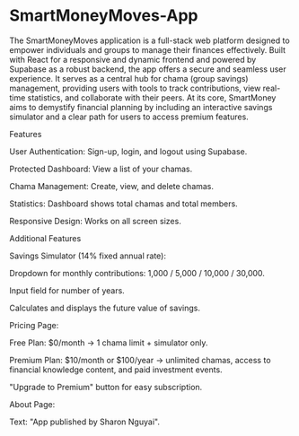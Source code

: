 # SmartMoneyMoves-App
The SmartMoneyMoves application is a full-stack web platform designed to empower individuals and groups to manage their finances effectively. Built with React for a responsive and dynamic frontend and powered by Supabase as a robust backend, the app offers a secure and seamless user experience. It serves as a central hub for chama (group savings) management, providing users with tools to track contributions, view real-time statistics, and collaborate with their peers. At its core, SmartMoney aims to demystify financial planning by including an interactive savings simulator and a clear path for users to access premium features.


Features


User Authentication: Sign-up, login, and logout using Supabase.

Protected Dashboard: View a list of your chamas.

Chama Management: Create, view, and delete chamas.

Statistics: Dashboard shows total chamas and total members.

Responsive Design: Works on all screen sizes.


Additional Features

Savings Simulator (14% fixed annual rate):

Dropdown for monthly contributions: 1,000 / 5,000 / 10,000 / 30,000.

Input field for number of years.

Calculates and displays the future value of savings.


Pricing Page:

Free Plan: $0/month → 1 chama limit + simulator only.

Premium Plan: $10/month or $100/year → unlimited chamas, access to financial knowledge content, and paid investment events.

"Upgrade to Premium" button for easy subscription.

About Page:

Text: "App published by Sharon Nguyai".


